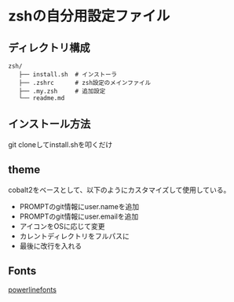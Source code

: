 # zshの自分用設定ファイル


## ディレクトリ構成
```
zsh/
   ├── install.sh  # インストーラ
   ├── .zshrc      # zsh設定のメインファイル
   ├── .my.zsh     # 追加設定
   └── readme.md
```

## インストール方法
git cloneしてinstall.shを叩くだけ

## theme
cobalt2をベースとして、以下のようにカスタマイズして使用している。
- PROMPTのgit情報にuser.nameを追加
- PROMPTのgit情報にuser.emailを追加
- アイコンをOSに応じて変更
- カレントディレクトリをフルパスに
- 最後に改行を入れる

## Fonts
[powerlinefonts](https://github.com/powerline/fonts)
